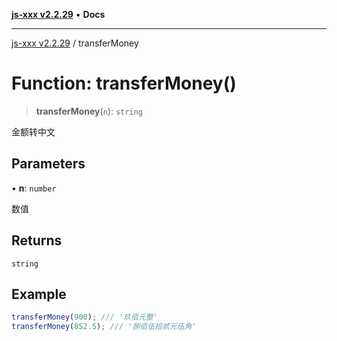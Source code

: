 [**js-xxx v2.2.29**](../README.md) • **Docs**

***

[js-xxx v2.2.29](../README.md) / transferMoney

# Function: transferMoney()

> **transferMoney**(`n`): `string`

金额转中文

## Parameters

• **n**: `number`

数值

## Returns

`string`

## Example

```ts
transferMoney(900); /// '玖佰元整'
transferMoney(852.5); /// '捌佰伍拾贰元伍角'
```

